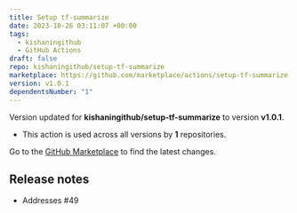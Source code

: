 ```yaml
---
title: Setup tf-summarize
date: 2023-10-26 03:11:07 +00:00
tags:
  - kishaningithub
  - GitHub Actions
draft: false
repo: kishaningithub/setup-tf-summarize
marketplace: https://github.com/marketplace/actions/setup-tf-summarize
version: v1.0.1
dependentsNumber: "1"
---
```



Version updated for **kishaningithub/setup-tf-summarize** to version **v1.0.1**.
- This action is used across all versions by **1** repositories.

Go to the [GitHub Marketplace](https://github.com/marketplace/actions/setup-tf-summarize) to find the latest changes.

## Release notes

- Addresses #49
